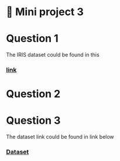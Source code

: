 # 📘 Mini project 3

# Question 1


The IRIS dataset could be found in this 
### [link](https://www.kaggle.com/datasets/budincsevity/szeged-weather/data)

# Question 2




# Question 3


The dataset link could be found in link below
### [Dataset](https://www.kaggle.com/datasets/mlg-ulb/creditcardfraud)





